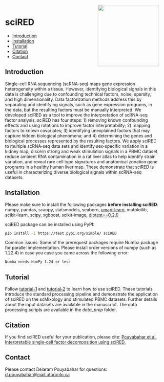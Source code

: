 
<img src="https://github.com/delipouya/sciRED/blob/main/inst/sciRED_logo_wave.png" align="right" height="200">

# sciRED

- [Introduction](#introduction)
- [Installation](#installation)
- [Tutorial](#tutorial)
- [Citation](#citation)
- [Contact](#Contact)

## Introduction

Single-cell RNA sequencing (scRNA-seq) maps gene expression heterogeneity within a tissue. However, identifying biological signals in this data is challenging due to confounding technical factors, noise, sparsity, and high dimensionality. Data factorization methods address this by separating and identifying signals, such as gene expression programs, in the data, but the resulting factors must be manually interpreted. We developed sciRED as a tool to improve the interpretation of scRNA-seq factor analysis. sciRED has four steps: 1) removing known confounding effects and using rotations to improve factor interpretability; 2) mapping factors to known covariates; 3) identifying unexplained factors that may capture hidden biological phenomena; and 4) determining the genes and biological processes represented by the resulting factors. We apply sciRED to multiple scRNA-seq data sets and identify sex-specific variation in a kidney map, discern strong and weak stimulation signals in a PBMC dataset, reduce ambient RNA contamination in a rat liver atlas to help identify strain variation, and reveal rare cell type signatures and anatomical zonation gene programs in a healthy human liver map. These demonstrate that sciRED is useful in characterizing diverse biological signals within scRNA-seq datasets.


## Installation
Please make sure to install the following packages **before installing sciRED**:
numpy, pandas, scanpy, statsmodels, seaborn, [umap-learn](https://pypi.org/project/umap-learn/), matplotlib, scikit-learn, scipy, xgboost, scikit-image, [diptest==0.2.0](https://pypi.org/project/diptest/0.2.0/)

sciRED package can be installed using PyPI:

```bash
pip install -i https://test.pypi.org/simple/ sciRED
```

Common issues:
Some of the prerequest packages require Numba package for parallel implementation. Please install order versions of numpy (such as 1.22.4) in case you case you came across the following error: 
```bash
Numba needs NumPy 1.24 or less
```

## Tutorial

Follow [tutorial-1](https://github.com/delipouya/sciRED/blob/main/tutorial1_scMixology.ipynb) and [tutorial-2](https://github.com/delipouya/sciRED/blob/main/tutorial2_stimulatedPBMC.ipynb) to learn how to use sciRED. These tutorials introduce the standard processing pipeline and demonstrate the application of sciRED on the scMixology and stimulated PBMC datasets. Further details about the input datasets are available in the manuscript. The data processing scripts are available in the _data_prep_ folder. 

## Citation

If you find sciRED useful for your publication, please cite:
[Pouyabahar et al. Interpretable single-cell factor decomposition using sciRED.](url)

## Contact
Please contact Delaram Pouyabahar for questions: d.pouyabahar@mail.utoronto.ca
